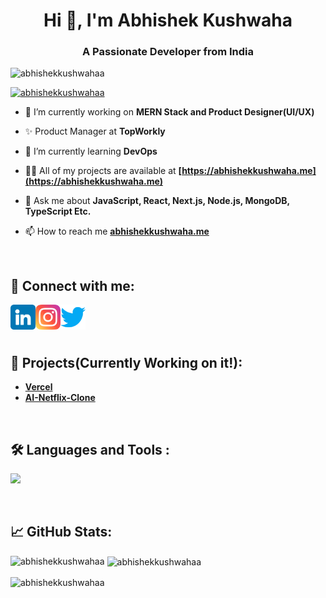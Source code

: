 <h1 align="center">Hi 👋, I'm Abhishek Kushwaha</h1>
<h3 align="center">A Passionate Developer from India</h3>

<p align="left"> <img src="https://komarev.com/ghpvc/?username=abhishekkushwahaa&label=Profile%20views&color=0e75b6&style=flat" alt="abhishekkushwahaa" /> </p>

<p align="left"> <a href="https://github.com/ryo-ma/github-profile-trophy"><img src="https://github-profile-trophy.vercel.app/?username=abhishekkushwahaa" alt="abhishekkushwahaa" /></a> </p>

- 🔭 I’m currently working on **MERN Stack and Product Designer(UI/UX)**

- ✨ Product Manager at **TopWorkly**

- 🌱 I’m currently learning **DevOps**

- 👨‍💻 All of my projects are available at **[https://abhishekkushwaha.me](https://abhishekkushwaha.me)**

- 💬 Ask me about **JavaScript, React, Next.js, Node.js, MongoDB, TypeScript Etc.**

- 📫 How to reach me **[abhishekkushwaha.me](https://abhishekkushwaha.me)**

<br>

## 🤝 Connect with me:

<a href="https://www.linkedin.com/in/abhishekkushwahaa/"><img align="left" src="./images/linkedin.png" width="40" alt="abhishek || linkedin"/></a>
<a href="https://www.instagram.com/abhishekkushwaha.me/"><img align="left" src="./images/instagram.png" width="40" alt="abhishek || Instagram"/></a>
<a href="https://twitter.com/AbhishekKushwaa"><img align="left" src="./images/twitter.png" width="40" alt="abhishek || Twitter"/></a>

<br>
<br>
<br>

## 🚀 Projects(Currently Working on it!):

- **[Vercel]()**
- **[AI-Netflix-Clone]()**

<br>

<div id="badges">
  
## 🛠️ Languages and Tools :
<p>
  <a href="https://skillicons.dev">
   <img src="https://skillicons.dev/icons?i=javascript,typescript,react,nodejs,express,mongodb,html,css,bootstrap,tailwind,jquery,java,firebase,git,github,figma,aws,docker,kubernetes,bash,linux,nextjs,mysql,postgres,nestjs,postman,prisma,redis,redux,sass,vercel,vite,babel,kafka,materialui,bun,emotion,heroku,nginx,p5js,php"/>
  </a>
</p>
</div>

<br>

## 📈 GitHub Stats:

<p><img align="left" src="https://github-readme-stats.vercel.app/api/top-langs?username=abhishekkushwahaa&show_icons=true&locale=en&layout=compact" alt="abhishekkushwahaa" /></p>

<p>&nbsp;<img align="center" src="https://github-readme-stats.vercel.app/api?username=abhishekkushwahaa&show_icons=true&locale=en" alt="abhishekkushwahaa" /></p>

<p><img align="center" src="https://github-readme-streak-stats.herokuapp.com/?user=abhishekkushwahaa&" alt="abhishekkushwahaa" /></p>
